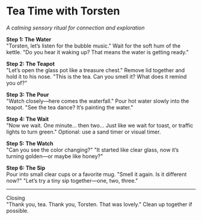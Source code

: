# Tea Time with Torsten
_A calming sensory ritual for connection and exploration_

**Step 1: The Water**  
"Torsten, let’s listen for the bubble music."
Wait for the soft hum of the kettle.
"Do you hear it waking up? That means the water is getting ready."

**Step 2: The Teapot**  
"Let’s open the glass pot like a treasure chest."
Remove lid together and hold it to his nose.
"This is the tea. Can you smell it? What does it remind you of?"

**Step 3: The Pour**  
"Watch closely—here comes the waterfall."
Pour hot water slowly into the teapot.
"See the tea dance? It’s painting the water."

**Step 4: The Wait**  
"Now we wait. One minute… then two…
Just like we wait for toast, or traffic lights to turn green."
Optional: use a sand timer or visual timer.

**Step 5: The Watch**  
"Can you see the color changing?"
"It started like clear glass, now it’s turning golden—or maybe like honey?"

**Step 6: The Sip**  
Pour into small clear cups or a favorite mug.
"Smell it again. Is it different now?"
"Let’s try a tiny sip together—one, two, three."

---

Closing  
"Thank you, tea. Thank you, Torsten. That was lovely."
Clean up together if possible.
